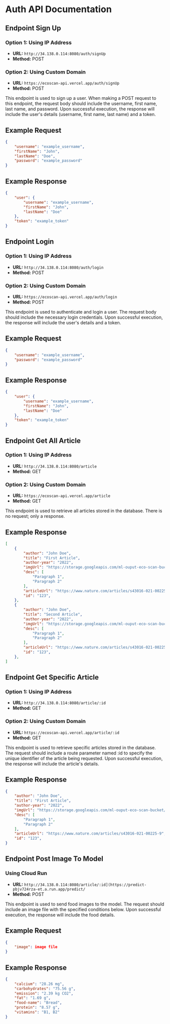# Auth API Documentation

## Endpoint Sign Up

### Option 1: Using IP Address

- **URL:** `http://34.138.0.114:8080/auth/signUp`
- **Method:** POST

### Option 2: Using Custom Domain

- **URL:** `https://ecoscan-api.vercel.app/auth/signUp`
- **Method:** POST

This endpoint is used to sign up a user. When making a POST request to this endpoint, the request body should include the username, first name, last name, and password. Upon successful execution, the response will include the user's details (username, first name, last name) and a token.

## Example Request

```json
{
    "username": "example_username",
    "firstName": "John",
    "lastName": "Doe",
    "password": "example_password"
}
```

## Example Response
```json 
{
    "user": {
        "username": "example_username",
        "firstName": "John",
        "lastName": "Doe"
    },
    "token": "example_token"
}
```
## Endpoint Login

### Option 1: Using IP Address

- **URL:** `http://34.138.0.114:8080/auth/login`
- **Method:** POST

### Option 2: Using Custom Domain

- **URL:** `https://ecoscan-api.vercel.app/auth/login`
- **Method:** POST

This endpoint is used to authenticate and login a user. The request body should include the necessary login credentials. Upon successful execution, the response will include the user's details and a token.

## Example Request

```json
{
    "username": "example_username",
    "password": "example_password"
}
```

## Example Response
```json 
{
    "user": {
        "username": "example_username",
        "firstName": "John",
        "lastName": "Doe"
    },
    "token": "example_token"
}
```
## Endpoint Get All Article

### Option 1: Using IP Address

- **URL:** `http://34.138.0.114:8080/article`
- **Method:** GET

### Option 2: Using Custom Domain

- **URL:** `https://ecoscan-api.vercel.app/article`
- **Method:** GET

This endpoint is used to retrieve all articles stored in the database. There is no request; only a response.

## Example Response
```json 
[
    {
        "author": "John Doe",
        "title": "First Article",
        "author-year": "2022",
        "imgUrl": "https://storage.googleapis.com/ml-ouput-eco-scan-bucket/maxresdefault.jpg",
        "desc": [
            "Paragraph 1",
            "Paragraph 2"
        ],
        "articleUrl": "https://www.nature.com/articles/s43016-021-00225-9",
        "id": "123",
    },
    {
        "author": "John Doe",
        "title": "Second Article",
        "author-year": "2022",
        "imgUrl": "https://storage.googleapis.com/ml-ouput-eco-scan-bucket/maxresdefault.jpg",
        "desc": [
            "Paragraph 1",
            "Paragraph 2"
        ],
        "articleUrl": "https://www.nature.com/articles/s43016-021-00225-9",
        "id": "123",
    },
]
```
## Endpoint Get Specific Article

### Option 1: Using IP Address

- **URL:** `http://34.138.0.114:8080/article/:id`
- **Method:** GET

### Option 2: Using Custom Domain

- **URL:** `https://ecoscan-api.vercel.app/article/:id`
- **Method:** GET

This endpoint is used to retrieve specific articles stored in the database. The request should include a route parameter named :id to specify the unique identifier of the article being requested. Upon successful execution, the response will include the article's details.

## Example Response
```json 
{
    "author": "John Doe",
    "title": "First Article",
    "author-year": "2022",
    "imgUrl": "https://storage.googleapis.com/ml-ouput-eco-scan-bucket/maxresdefault.jpg",
    "desc": [
        "Paragraph 1",
        "Paragraph 2"
    ],
    "articleUrl": "https://www.nature.com/articles/s43016-021-00225-9",
    "id": "123",
}
```
## Endpoint Post Image To Model

### Using Cloud Run

- **URL:** `http://34.138.0.114:8080/article/:id](https://predict-pbjv724rza-et.a.run.app/predict/`
- **Method:** POST

This endpoint is used to send food images to the model. The request should include an image file with the specified conditions below. Upon successful execution, the response will include the food details.

## Example Request

```json
{
    "image": image file
}
```

## Example Response
```json 
{
    "calcium": "28.26 mg",
    "carbohydrates": "75.56 g",
    "emission": "2.39 kg CO2",
    "fat": "1.69 g",
    "food-name": "Bread",
    "protein": "8.57 g",
    "vitamins": "B1, B2"
}
```

